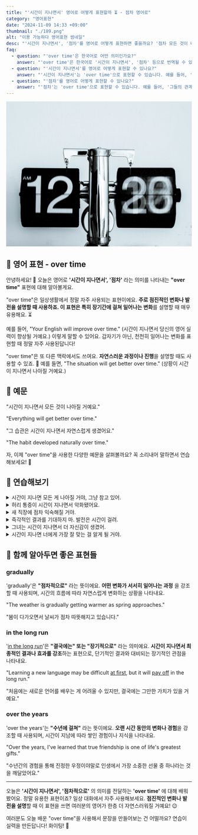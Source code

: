 ```yaml
---
title: "'시간이 지나면서' 영어로 어떻게 표현할까 ⏳ - 점차 영어로"
category: "영어표현"
date: "2024-11-09 14:33 +09:00"
thumbnail: "./189.png"
alt: "이용 가능하다 영어표현 썸네일"
desc: "'시간이 지나면서', '점차'를 영어로 어떻게 표현하면 좋을까요? '점차 모든 것이 나아질 거예요.', '그 습관은 시간이 지나면서 자연스럽게 생겼어요.' 등을 영어로 표현하는 법을 배워봅시다. 다양한 예문을 통해서 연습하고 본인의 표현으로 만들어 보세요."
faq:
  - question: "'over time'은 한국어로 어떤 의미인가요?"
    answer: "'over time'은 한국어로 '시간이 지나면서', '점차' 등으로 번역될 수 있습니다. 어떤 변화나 발전이 시간이 지남에 따라 일어날 때 사용됩니다."
  - question: "'시간이 지나면서'를 영어로 어떻게 표현할 수 있나요?"
    answer: "'시간이 지나면서'는 'over time'으로 표현할 수 있습니다. 예를 들어, '그는 시간이 지나면서 더 나아졌다'는 'He improved over time'으로 말할 수 있습니다."
  - question: "'점차'를 영어로 어떻게 표현할 수 있나요?"
    answer: "'점차'는 'over time'으로 표현할 수 있습니다. 예를 들어, '그들의 관계는 점차 깊어졌다'는 'Their relationship deepened over time'으로 말할 수 있습니다."
---
```


![시간이 흐르고 있는 아날로그 시계](./189-1.jpg)

## 🌟 영어 표현 - over time

안녕하세요! 👋 오늘은 영어로 **'시간이 지나면서', '점차'** 라는 의미를 나타내는 **"over time"** 표현에 대해 알아볼게요.

"over time"은 일상생활에서 정말 자주 사용되는 표현이에요. **주로 점진적인 변화나 발전을 설명할 때 사용하죠. 이 표현은 특히 장기간에 걸쳐 일어나는 변화**를 설명할 때 매우 유용해요. ⏳

예를 들어, "Your English will improve over time." (시간이 지나면서 당신의 영어 실력이 향상될 거예요.) 이렇게 말할 수 있어요. 갑자기가 아닌, 천천히 일어나는 변화를 표현할 때 정말 자주 사용된답니다!

"over time"은 또 다른 맥락에서도 쓰여요. **자연스러운 과정이나 진행**을 설명할 때도 사용할 수 있죠. 🌱 예를 들면, "The situation will get better over time." (상황이 시간이 지나면서 나아질 거예요.)

<ins class="adsbygoogle"
     style="display:block"
     data-ad-client="ca-pub-1465612013356152"
     data-ad-slot="2106896038"
     data-ad-format="auto"
     data-full-width-responsive="true"></ins>

<script>
     (adsbygoogle = window.adsbygoogle || []).push({});
</script>

## 📖 예문

"시간이 지나면서 모든 것이 나아질 거예요."

"Everything will get better over time."

"그 습관은 시간이 지나면서 자연스럽게 생겼어요."

"The habit developed naturally over time."

자, 이제 "over time"을 사용한 다양한 예문을 살펴볼까요? 꼭 소리내어 말하면서 연습해보세요! 🚀

## 💬 연습해보기

<details>
<summary>시간이 지나면 모든 게 나아질 거야, 그냥 참고 있어.</summary>
<span>Things will get better over time, just <a href="/blog/in-english/067.hang-in-there/">hang in there</a>.</span>
</details>

<details>
<summary>허리 통증이 시간이 지나면서 악화됐어요.</summary>
<span>My back pain has gotten worse over time.</span>
</details>

<details>
<summary>새 직장에 점차 익숙해질 거야.</summary>
<span>You'll <a href="/blog/vocab-1/045.get-used-to/">get used to</a> your new job over time.</span>
</details>

<details>
<summary>즉각적인 결과를 기대하지 마. 발전은 시간이 걸려.</summary>
<span>Don't expect instant results. Progress happens over time.</span>
</details>

<details>
<summary>그녀는 시간이 지나면서 더 자신감이 생겼어.</summary>
<span>She's become more confident over time.</span>
</details>

<details>
<summary>시간이 지나면 너에게 가장 잘 맞는 걸 알게 될 거야.</summary>
<span>Over time, you'll <a href="/blog/in-english/170.figure-out/">figure out</a> what works best for you.</span>
</details>

## 🤝 함께 알아두면 좋은 표현들

### gradually

'gradually'은 **"점차적으로"** 라는 뜻이에요. **어떤 변화가 서서히 일어나는 과정** 을 강조할 때 사용되며, 시간의 흐름에 따라 자연스럽게 변화하는 상황을 나타내요.

"The weather is gradually getting warmer as spring approaches."

"봄이 다가오면서 날씨가 점차 따뜻해지고 있습니다."

### in the long run

'[in the long run](/blog/in-english/179.in-the-long-run/)'은 **"결국에는" 또는 "장기적으로"** 라는 의미예요. **시간이 지나면서 최종적인 결과나 효과를 강조**하는 표현으로, 단기적인 결과와 대비되는 장기적인 관점을 나타내요.

"Learning a new language may be difficult [at first](/blog/in-english/184.at-first/), but it will [pay off](/blog/in-english/199.pay-off/) in the long run."

"처음에는 새로운 언어를 배우는 게 어려울 수 있지만, 결국에는 그만한 가치가 있을 거예요."

### over the years

'over the years'는 **"수년에 걸쳐"** 라는 뜻이에요. **오랜 시간 동안의 변화나 경험**을 강조할 때 사용되며, 시간이 지남에 따라 쌓인 경험이나 지식을 나타내요.

"Over the years, I've learned that true friendship is one of life's greatest gifts."

"수년간의 경험을 통해 진정한 우정이야말로 인생에서 가장 소중한 선물 중 하나라는 것을 깨달았어요."

---

오늘은 **'시간이 지나면서', '점차적으로'** 의 의미를 전달하는 **'over time'** 에 대해 배워봤어요. 정말 유용한 표현이죠? 일상 대화에서 자주 사용해보세요. **점진적인 변화나 발전을 설명**할 때 이 표현을 쓰면 여러분의 영어가 한층 더 자연스러워질 거예요! 😉

여러분도 오늘 배운 "over time"을 사용해서 문장을 만들어보는 건 어떨까요? 연습이 실력을 만든답니다! 화이팅! 💪
